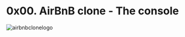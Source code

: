 # 0x00. AirBnB clone - The console

![airbnbclonelogo](https://s3.amazonaws.com/alx-intranet.hbtn.io/uploads/medias/2018/6/65f4a1dd9c51265f49d0.png?X-Amz-Algorithm=AWS4-HMAC-SHA256&X-Amz-Credential=AKIARDDGGGOUSBVO6H7D%2F20250813%2Fus-east-1%2Fs3%2Faws4_request&X-Amz-Date=20250813T182339Z&X-Amz-Expires=86400&X-Amz-SignedHeaders=host&X-Amz-Signature=e601a553fb3e8f3498afca345a3b10973bafe7c4b12e3e0802041aa639ebe51c)


